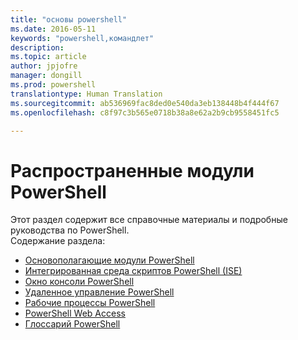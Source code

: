 ```yaml
---
title: "основы powershell"
ms.date: 2016-05-11
keywords: "powershell,командлет"
description: 
ms.topic: article
author: jpjofre
manager: dongill
ms.prod: powershell
translationtype: Human Translation
ms.sourcegitcommit: ab536969fac8ded0e540da3eb138448b4f444f67
ms.openlocfilehash: c8f97c3b565e0718b38a8e62a2b9cb9558451fc5

---
```


#  Распространенные модули PowerShell
Этот раздел содержит все справочные материалы и подробные руководства по PowerShell.  
Содержание раздела:
-  [Основополагающие модули PowerShell](core-modules.md)
-  [Интегрированная среда скриптов PowerShell (ISE)](ise-guide.md)
-  [Окно консоли PowerShell](console-guide.md)
-  [Удаленное управление PowerShell](Running-Remote-Commands.md)
-  [Рабочие процессы PowerShell](workflows-guide.md)
-  [PowerShell Web Access](web-access.md)
-  [Глоссарий PowerShell](../Windows-PowerShell-Glossary.md)



<!--HONumber=Aug16_HO3-->


